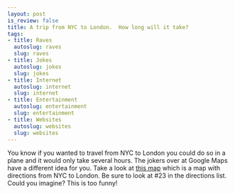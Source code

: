 ```yaml
--- 
layout: post
is_review: false
title: A trip from NYC to London.  How long will it take?
tags: 
- title: Raves
  autoslug: raves
  slug: raves
- title: Jokes
  autoslug: jokes
  slug: jokes
- title: Internet
  autoslug: internet
  slug: internet
- title: Entertainment
  autoslug: entertainment
  slug: entertainment
- title: Websites
  autoslug: websites
  slug: websites
---
```

You know if you wanted to travel from NYC to London you could do so in a plane and it would only take several hours.  The jokers over at Google Maps have a different idea for you.  Take a look at [this map](http://maps.google.com/maps?f=d&hl=en&saddr=New+York&daddr=London&layer=&sll=40.714167,-74.006389&sspn=0.09069,0.159302&ie=UTF8&z=4&om=1) which is a map with directions from NYC to London.  Be sure to look at #23 in the directions list.  Could you imagine? This is too funny!
